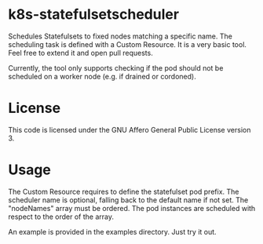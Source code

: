 # k8s-statefulsetscheduler
Schedules Statefulsets to fixed nodes matching a specific name. The scheduling task is defined with a Custom Resource.
It is a very basic tool. Feel free to extend it and open pull requests.

Currently, the tool only supports checking if the pod should not be scheduled on a worker node (e.g. if drained or cordoned).

# License
This code is licensed under the GNU Affero General Public License version 3.


# Usage

The Custom Resource requires to define the statefulset pod prefix. The scheduler name is optional, falling back to the default name if not set.
The "nodeNames" array must be ordered. The pod instances are scheduled with respect to the order of the array.

An example is provided in the examples directory. Just try it out.